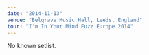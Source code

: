 ```yaml
---
date: "2014-11-13"
venue: "Belgrave Music Hall, Leeds, England"
tour: "I'm In Your Mind Fuzz Europe 2014"
---
```


No known setlist.

